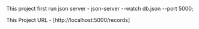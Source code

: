This project 
first run  json server   -  json-server --watch db.json --port 5000;

This Project URL  -  [http://localhost:5000/records]